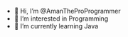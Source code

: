 - 👋 Hi, I’m @AmanTheProProgrammer
- 👀 I’m interested in Programming
- 🌱 I’m currently learning Java


<!---
AmanTheProProgrammer/AmanTheProProgrammer is a ✨ special ✨ repository because its `README.md` (this file) appears on your GitHub profile.
You can click the Preview link to take a look at your changes.
--->
